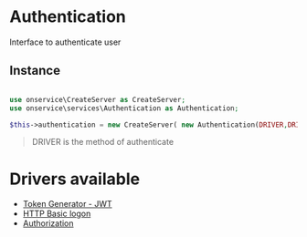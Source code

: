 # Authentication
Interface to authenticate user

## Instance 

```php

use onservice\CreateServer as CreateServer;
use onservice\services\Authentication as Authentication;

$this->authentication = new CreateServer( new Authentication(DRIVER,DRIVER...) );

```

> DRIVER is the method of authenticate

# Drivers available

- [Token Generator - JWT](help/authentication_jwt.md)
- [HTTP Basic logon](help/authentication_httpbasic.md)
- [Authorization](help/authentication_authorization.md)

